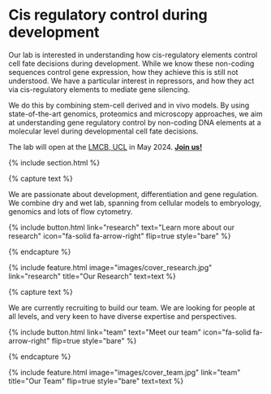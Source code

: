 ---
---

# Cis regulatory control during development

Our lab is interested in understanding how cis-regulatory elements control cell fate decisions during development. While we know these non-coding sequences control gene expression, how they achieve this is still not understood. We have a particular interest in repressors, and how they act via cis-regulatory elements to mediate gene silencing.
 
We do this by combining stem-cell derived and in vivo models. By using state-of-the-art genomics, proteomics and microscopy approaches, we aim at understanding gene regulatory control by non-coding DNA elements at a molecular level during developmental cell fate decisions.

The lab will open at the [LMCB, UCL](https://www.ucl.ac.uk/lmcb/users/joaquina-delas) in May 2024. [**Join us!**](/recruitment)

{% include section.html %}

{% capture text %}

We are passionate about development, differentiation and gene regulation. We combine dry and wet lab, spanning from cellular models to embryology, genomics and lots of flow cytometry.

<!---
[Learn more about our research &nbsp;→](research)
{:.center}
--->

{%
  include button.html
  link="research"
  text="Learn more about our research"
  icon="fa-solid fa-arrow-right"
  flip=true
  style="bare"
%}


{% endcapture %}

{%
  include feature.html
  image="images/cover_research.jpg"
  link="research"
  title="Our Research"
  text=text
%}


{% capture text %}

We are currently recruiting to build our team. We are looking for people at all levels, and very keen to have diverse expertise and perspectives.

{%
  include button.html
  link="team"
  text="Meet our team"
  icon="fa-solid fa-arrow-right"
  flip=true
  style="bare"
%}

{% endcapture %}

{%
  include feature.html
  image="images/cover_team.jpg"
  link="team"
  title="Our Team"
  flip=true
  style="bare"
  text=text
%}
